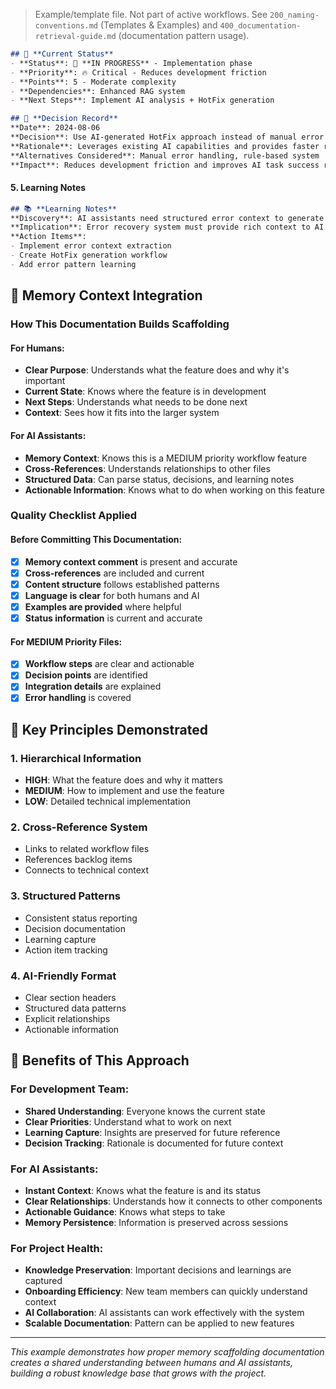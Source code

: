 <!-- CONTEXT_REFERENCE: 400_context-priority-guide.md -->
<!-- MODULE_REFERENCE: 400_few-shot-context-examples.md -->

> Example/template file. Not part of active workflows. See `200_naming-conventions.md` (Templates & Examples) and `400_documentation-retrieval-guide.md` (documentation pattern usage).

```markdown
## 🎯 **Current Status**
- **Status**: 🔄 **IN PROGRESS** - Implementation phase
- **Priority**: 🔥 Critical - Reduces development friction
- **Points**: 5 - Moderate complexity
- **Dependencies**: Enhanced RAG system
- **Next Steps**: Implement AI analysis + HotFix generation

## 🤔 **Decision Record**
**Date**: 2024-08-06
**Decision**: Use AI-generated HotFix approach instead of manual error handling
**Rationale**: Leverages existing AI capabilities and provides faster resolution
**Alternatives Considered**: Manual error handling, rule-based system
**Impact**: Reduces development friction and improves AI task success rate
```

#### **5. Learning Notes**
```markdown
## 📚 **Learning Notes**
**Discovery**: AI assistants need structured error context to generate effective fixes
**Implication**: Error recovery system must provide rich context to AI models
**Action Items**: 
- Implement error context extraction
- Create HotFix generation workflow
- Add error pattern learning
```

## 🔄 **Memory Context Integration**

### **How This Documentation Builds Scaffolding**

#### **For Humans:**
- **Clear Purpose**: Understands what the feature does and why it's important
- **Current State**: Knows where the feature is in development
- **Next Steps**: Understands what needs to be done next
- **Context**: Sees how it fits into the larger system

#### **For AI Assistants:**
- **Memory Context**: Knows this is a MEDIUM priority workflow feature
- **Cross-References**: Understands relationships to other files
- **Structured Data**: Can parse status, decisions, and learning notes
- **Actionable Information**: Knows what to do when working on this feature

### **Quality Checklist Applied**

#### **Before Committing This Documentation:**
- [x] **Memory context comment** is present and accurate
- [x] **Cross-references** are included and current
- [x] **Content structure** follows established patterns
- [x] **Language is clear** for both humans and AI
- [x] **Examples are provided** where helpful
- [x] **Status information** is current and accurate

#### **For MEDIUM Priority Files:**
- [x] **Workflow steps** are clear and actionable
- [x] **Decision points** are identified
- [x] **Integration details** are explained
- [x] **Error handling** is covered

## 🎯 **Key Principles Demonstrated**

### **1. Hierarchical Information**
- **HIGH**: What the feature does and why it matters
- **MEDIUM**: How to implement and use the feature
- **LOW**: Detailed technical implementation

### **2. Cross-Reference System**
- Links to related workflow files
- References backlog items
- Connects to technical context

### **3. Structured Patterns**
- Consistent status reporting
- Decision documentation
- Learning capture
- Action item tracking

### **4. AI-Friendly Format**
- Clear section headers
- Structured data patterns
- Explicit relationships
- Actionable information

## 🚀 **Benefits of This Approach**

### **For Development Team:**
- **Shared Understanding**: Everyone knows the current state
- **Clear Priorities**: Understand what to work on next
- **Learning Capture**: Insights are preserved for future reference
- **Decision Tracking**: Rationale is documented for future context

### **For AI Assistants:**
- **Instant Context**: Knows what the feature is and its status
- **Clear Relationships**: Understands how it connects to other components
- **Actionable Guidance**: Knows what steps to take
- **Memory Persistence**: Information is preserved across sessions

### **For Project Health:**
- **Knowledge Preservation**: Important decisions and learnings are captured
- **Onboarding Efficiency**: New team members can quickly understand context
- **AI Collaboration**: AI assistants can work effectively with the system
- **Scalable Documentation**: Pattern can be applied to new features

---

*This example demonstrates how proper memory scaffolding documentation creates a shared understanding between humans and AI assistants, building a robust knowledge base that grows with the project.* 